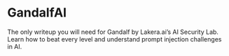 # GandalfAI
The only writeup you will need for Gandalf by Lakera.ai’s AI Security Lab. Learn how to beat every level and understand prompt injection challenges in AI.
